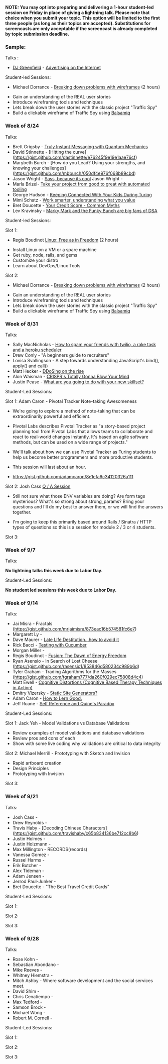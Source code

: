 **NOTE: You may opt into preparing and delivering a 1-hour student-led session on Friday in place of giving a lightning talk. Please note that choice when you submit your topic. This option will be limited to the first three people (as long as their topics are accepted). Substitutions for screencasts are only acceptable if the screencast is already completed by topic submission deadline.**

### Sample:
Talks :

* [DJ Greenfield](https://www.facebook.com/dj.greenfield3) - [Advertising on the Internet](https://gist.github.com/AllPurposeName/7c117da4b0345eb6b817)

Student-led Sessions:

* Michael Dorrance - [Breaking down problems with wireframes](https://gist.github.com/mdorrance/0542aa31b9328bf80c9c) (2 hours)
- Gain an understanding of the REAL user stories
- Introduce wireframing tools and techniques
- Lets break down the user stories with the classic project "Traffic Spy"
- Build a clickable wireframe of Traffic Spy using [Balsamiq](https://balsamiq.com/)

### **Week of 8/24**

Talks:

* Brett Grigsby - [Truly Instant Messaging with Quantum Mechanics](https://gist.github.com/brettgrigsby/d6a336d3b1d3183cb945)
* David Stinnette - [Hitting the curve] (https://gist.github.com/dastinnette/e76245f9e19e1aae76cf)
* Marybeth Burch - [How do you Lead? Using your strengths, and knowing your challenges] (https://gist.github.com/mbburch/050df4e976f068b89cbd)
* Jason Wright - [Sass, because its cool](https://gist.github.com/noobjey/12e050da7c9e1b5793dd) Jason Wright -
* Marla Brizel- [Take your project from good to great with automated tooling](https://gist.github.com/marlabrizel/0626734e3bfb0f913980)
* George Hudson - [Keeping Connected With Your Kids During Turing](https://gist.github.com/Egogre/9fd9619a6f6f62692809)
* Mimi Schatz - [Work smarter, understanding what you value](https://gist.github.com/mcschatz/a2ff0275bdf787689c18)
* Bret Doucette - [Your Credit Score - Common Myths](https://gist.github.com/bad6e/db72d1f2dc3028ff0789)
* Lev Kravinsky - [Marky Mark and the Funky Bunch are big fans of DSA](https://gist.github.com/levthedev/cedb5584c325458447e1)

Student-led Sessions:

Slot 1:
* Regis Boudinot [Linux: Free as in Freedom](https://gist.github.com/selfup/292e09d0b0b23236fbbf) (2 hours)
- Install Linux on a VM or a spare machine
- Get ruby, node, rails, and gems
- Customize your distro
- Learn about DevOps/Linux Tools

Slot 2:
* Michael Dorrance - [Breaking down problems with wireframes](https://gist.github.com/mdorrance/0542aa31b9328bf80c9c) (2 hours)
- Gain an understanding of the REAL user stories
- Introduce wireframing tools and techniques
- Lets break down the user stories with the classic project "Traffic Spy"
- Build a clickable wireframe of Traffic Spy using [Balsamiq](https://balsamiq.com/)

### **Week of 8/31**

Talks:

* Sally MacNicholas - [How to spam your friends with twilio, a rake task and a heroku scheduler](https://gist.github.com/sallymacnicholas/64105f61a4143b1aa271)
* Drew Conly - "A beginners guide to recruiters"
* Lovisa Svallingson - A step towards understanding JavaScript's bind(), apply() and call()
* Matt Hecker - [DDoSing on the rise](https://gist.github.com/HoffsMH/fa587eb2aa3644a36051)
* Alon Waisman - [CRISPR's Totally Gonna Blow Your Mind](https://gist.github.com/MowAlon/912d9a53323bc6c83a2b)
* Justin Pease - [What are you going to do with your new skillset?](https://gist.github.com/Jpease1020/3e292c29fd535320ab61)

Student-Led Sessions:

Slot 1: Adam Caron - Pivotal Tracker Note-taking Awesomeness

 - We're going to explore a method of note-taking that can be extraordinarily powerful and efficient.

 - Pivotal Labs describes Pivotal Tracker as "a story-based project planning tool from Pivotal Labs that allows teams to collaborate and react to real-world changes instantly. It's based on agile software methods, but can be used on a wide range of projects."

 - We'll talk about how we can use Pivotal Tracker as Turing students to help us become better programmers and more productive students.

 - This session will last about an hour.
 - https://gist.github.com/adamcaron/8e1efa6c34120326a111

Slot 2: Josh Cass [Q / A Session](https://gist.github.com/joshcass/f0ef83423a76f6a46085)
- Still not sure what those ENV variables are doing? Are form tags mysterious?
What's so strong about strong_params? Bring your questions and I'll do my best
to answer them, or we will find the answers together.

- I'm going to keep this primarily based around Rails / Sinatra / HTTP types of
questions so this is a session for module 2 / 3 or 4 students.

Slot 3:

### **Week of 9/7**

Talks:

__No lightning talks this week due to Labor Day.__

Student-Led Sessions:

__No student led sessions this week due to Labor Day.__

### **Week of 9/14**

Talks:

* Jai Misra - Fractals (https://gist.github.com/mrjaimisra/873eac16b574581fc6e7)
* Margarett Ly  -
* Dave Maurer - [Late Life Destitution...how to avoid it](https://gist.github.com/davemaurer/82efc39071292d40aca8)
* Rick Bacci - [Testing with Cucumber](https://gist.github.com/RickBacci/fadfd64e2d5fa3a1f054)
* Morgan Miller -
* Regis Boudinot - [Fusion: The Dawn of Energy Freedom](https://gist.github.com/selfup/152d1449e9af277717f7)
* Ryan Asensio - In Search of Lost Cheese (https://gist.github.com/rasensio1/853846d580234c989b6d)
* Tyler Graham - Trading Algorithms for the Masses (https://gist.github.com/tgraham777/da260f029ec75808d4c4)
* Matt Ewell - [Cognitive Distortions (Cognitive Based Therapy Techniques in Action)](https://github.com/plato721/cognitive-distortions)
* Dmitry Vizersky - [Static Site Generators?](https://gist.github.com/Dmitry1007/c9eb28b3a073d03d1b25#file-static-site-md)
* Adam Caron - [How to Lern Good.](https://gist.github.com/adamcaron/8e1efa6c34120326a111)
* Jeff Ruane - [Self Reference and Quine's Paradox](https://gist.github.com/jbrr/d6b66b4fde6c403537f3)

Student-Led Sessions:

Slot 1: Jack Yeh - Model Validations vs Database Validations
- Review examples of model validations and database validations
- Review pros and cons of each
- Show with some live coding why validations are critical to data integrity

Slot 2: Michael Merrill - Prototyping with Sketch and Invision
- Rapid artboard creation
- Design Principles
- Prototyping with Invision

Slot 3:

### **Week of 9/21**

Talks:

* Josh Cass -
* Drew Reynolds -
* Travis Haby - [Decoding Chinese Characters] (https://gist.github.com/travishaby/c65b834136be712cc8b6)
* Justin Holmes -
* Justin Holzmann -
* Max Millington - RECORDS(records)
* Vanessa Gomez -
* Russel Harms -
* Erik Butcher -
* Alex Tideman -
* Adam Jensen -
* Jerrod Paul-Junker -
* Bret Doucette - "The Best Travel Credit Cards"

Student-Led Sessions:

Slot 1:

Slot 2:

Slot 3:

### **Week of 9/28**

Talks:

* Rose Kohn -
* Sebastian Abondano -
* Mike Reeves -
* Whitney Hiemstra -
* Mitch Ashby - Where software development and the social services meet.
* David Shim -
* Chris Cenatiempo -
* Max Tedford -
* Samson Brock -
* Michael Wong -
* Robert M. Cornell -

Student-Led Sessions:

Slot 1:

Slot 2:

Slot 3:
